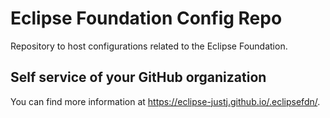 # Eclipse Foundation Config Repo

Repository to host configurations related to the Eclipse Foundation.

## Self service of your GitHub organization

You can find more information at <https://eclipse-justj.github.io/.eclipsefdn/>.
